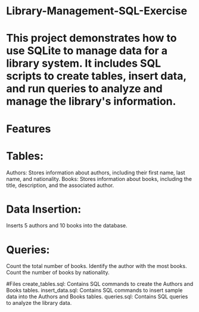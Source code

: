 # Library-Management-SQL-Exercise

# This project demonstrates how to use SQLite to manage data for a library system. It includes SQL scripts to create tables, insert data, and run queries to analyze and manage the library's information.


# Features

# Tables:
Authors: Stores information about authors, including their first name, last name, and nationality.
Books: Stores information about books, including the title, description, and the associated author.

# Data Insertion:
Inserts 5 authors and 10 books into the database.

# Queries:
Count the total number of books.
Identify the author with the most books.
Count the number of books by nationality.

#Files
create_tables.sql: Contains SQL commands to create the Authors and Books tables.
insert_data.sql: Contains SQL commands to insert sample data into the Authors and Books tables.
queries.sql: Contains SQL queries to analyze the library data.
